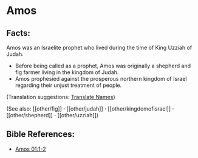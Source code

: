 # Amos #

## Facts: ##

Amos was an Israelite prophet who lived during the time of King Uzziah of Judah.

* Before being called as a prophet, Amos was originally a shepherd and fig farmer living in the kingdom of Judah.
* Amos prophesied against the prosperous northern kingdom of Israel regarding their unjust treatment of people.

(Translation suggestions: [Translate Names](en/ta-vol1/translate/man/translate-names))

(See also: [[other/fig]] **·** [[other/judah]] **·** [[other/kingdomofisrael]] **·** [[other/shepherd]] **·** [[other/uzziah]])

## Bible References: ##

* [Amos 01:1-2](en/tn/amo/help/01/01)